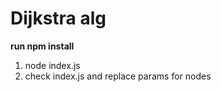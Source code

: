 # Dijkstra alg

<b>run npm install</b><br>

1. node index.js
2. check index.js and replace params for nodes
